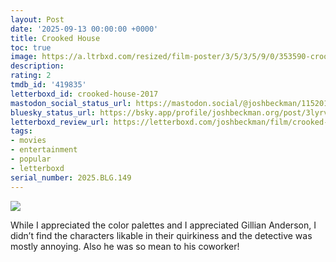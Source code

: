 ```yaml
---
layout: Post
date: '2025-09-13 00:00:00 +0000'
title: Crooked House
toc: true
image: https://a.ltrbxd.com/resized/film-poster/3/5/3/5/9/0/353590-crooked-house-0-600-0-900-crop.jpg?v=8d3dd95cd8
description:
rating: 2
tmdb_id: '419835'
letterboxd_id: crooked-house-2017
mastodon_social_status_url: https://mastodon.social/@joshbeckman/115201741715883204
bluesky_status_url: https://bsky.app/profile/joshbeckman.org/post/3lyrvazzy6k2t
letterboxd_review_url: https://letterboxd.com/joshbeckman/film/crooked-house-2017/
tags:
- movies
- entertainment
- popular
- letterboxd
serial_number: 2025.BLG.149
---
```

 <p><img src="https://a.ltrbxd.com/resized/film-poster/3/5/3/5/9/0/353590-crooked-house-0-600-0-900-crop.jpg?v=8d3dd95cd8"/></p> <p>While I appreciated the color palettes and I appreciated Gillian Anderson, I didn’t find the characters likable in their quirkiness and the detective was mostly annoying. Also he was so mean to his coworker!</p> 

